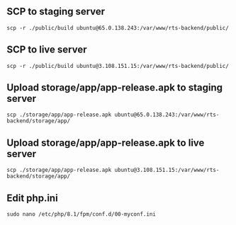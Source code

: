 ## SCP to staging server 
`scp -r ./public/build ubuntu@65.0.138.243:/var/www/rts-backend/public/`

## SCP to live server 
`scp -r ./public/build ubuntu@3.108.151.15:/var/www/rts-backend/public/`

## Upload storage/app/app-release.apk to staging server
`scp ./storage/app/app-release.apk ubuntu@65.0.138.243:/var/www/rts-backend/storage/app/`

## Upload storage/app/app-release.apk to live server
`scp ./storage/app/app-release.apk ubuntu@3.108.151.15:/var/www/rts-backend/storage/app/`

## Edit php.ini
`sudo nano /etc/php/8.1/fpm/conf.d/00-myconf.ini`